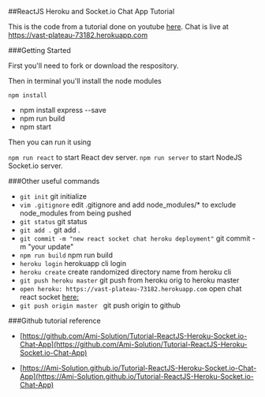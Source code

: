 ##ReactJS Heroku and Socket.io Chat App Tutorial


This is the code from a tutorial done on youtube [here](https://www.youtube.com/playlist?list=PLfUtdEcvGHFHdOYFXj4cY6ZIFkSp6MOuY).
Chat is live at https://vast-plateau-73182.herokuapp.com

###Getting Started

First you'll need to fork or download the respository.

Then in terminal you'll install the node modules

``` npm install ```
- npm install express --save 
- npm run build
- npm start

Then you can run it using 

``` npm run react ``` to start React dev server.
``` npm run server ``` to start NodeJS Socket.io server.

###Other useful commands

* ``` git init ``` git initialize
* ``` vim .gitignore ``` edit .gitignore and add node_modules/* to exclude node_modules from being pushed
* ``` git status ``` git status
* ``` git add . ``` git add .
* ``` git commit -m "new react socket chat heroku deployment" ``` git commit -m "your update"
* ``` npm run build ``` npm run build
* ``` heroku login ``` herokuapp cli login
* ``` heroku create ``` create randomized directory name from heroku cli
* ``` git push heroku master ``` git push from heroku orig to heroku master
* ``` open heroku: https://vast-plateau-73182.herokuapp.com ``` open chat react socket [here:](https://vast-plateau-73182.herokuapp.com) 
* ``` git push origin master  ``` git push origin to github

###Github tutorial reference

- [https://github.com/Ami-Solution/Tutorial-ReactJS-Heroku-Socket.io-Chat-App](https://github.com/Ami-Solution/Tutorial-ReactJS-Heroku-Socket.io-Chat-App)

- [https://Ami-Solution.github.io/Tutorial-ReactJS-Heroku-Socket.io-Chat-App](https://Ami-Solution.github.io/Tutorial-ReactJS-Heroku-Socket.io-Chat-App)


